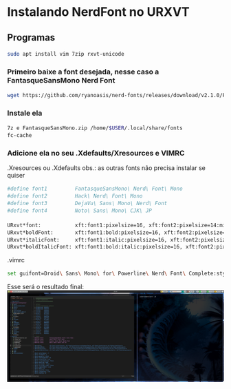 # Instalando NerdFont no URXVT
## Programas
```sh
sudo apt install vim 7zip rxvt-unicode
```
### Primeiro baixe a font desejada, nesse caso a FantasqueSansMono Nerd Font 
```sh
wget https://github.com/ryanoasis/nerd-fonts/releases/download/v2.1.0/FantasqueSansMono.zip
```
### Instale ela
```sh
7z e FantasqueSansMono.zip /home/$USER/.local/share/fonts
fc-cache
```
### Adicione ela no seu .Xdefaults/Xresources e VIMRC
.Xresources ou .Xdefaults
obs.: as outras fonts não precisa instalar se quiser
```sh
#define font1         FantasqueSansMono\ Nerd\ Font\ Mono
#define font2         Hack\ Nerd\ Font\ Mono
#define font3         DejaVu\ Sans\ Mono\ Nerd\ Font
#define font4         Noto\ Sans\ Mono\ CJK\ JP

URxvt*font:           xft:font1:pixelsize=16, xft:font2:pixelsize=14:minspace=false, xft:font3:pixelsize=14,xft:font4:pixelsize=14
URxvt*boldFont:       xft:font1:bold:pixelsize=16, xft:font2:pixelsize=14:minspace=False,xft:font3:pixelsize=14,xft:font4:pixelsize=14
URxvt*italicFont:     xft:font1:italic:pixelsize=16, xft:font2:pixelsize=14:minspace=False,xft:font3:pixelsize=14,xft:font4:pixelsize=14
URxvt*boldItalicFont: xft:font1:bold:italic:pixelsize=16, xft:font2:pixelsize=14:minspace=False, xft:font3:pixelsize=14, xft:font4:pixelsize=14
```
.vimrc
```sh
set guifont=Droid\ Sans\ Mono\ for\ Powerline\ Nerd\ Font\ Complete:style=Regular:h12
```

Esse será o resultado final:
![Exemplo Nerd Fonts in URXVT with VIM](nerdFontInVimExample.png)
